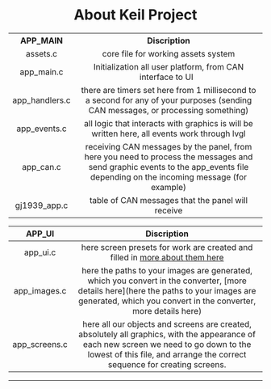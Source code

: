 # <center>About Keil Project

<table>
<tr>
<th><center>APP_MAIN</th>
<th>
<center>Discription
</th>
</tr>
<tr>
<td><center>assets.c</td>
<td>
<center>core file for working assets system
</td>
</tr>
<tr>
<td><center>app_main.c</td>
<td><center>Initialization all user platform, from CAN interface to UI  </td>
</tr>
<tr>
<td><center>app_handlers.c</td>
<td><center>there are timers set here from 1 millisecond to a second for any of your purposes (sending CAN messages, or processing something)</td>
</tr>
<tr>
<td><center>app_events.c</td>
<td><center>all logic that interacts with graphics is will be written here, all events work through lvgl</td>
</tr>
<tr>
<td><center>app_can.c</td>
<td><center>receiving CAN messages by the panel, from here you need to process the messages and send graphic events to the app_events file depending on the incoming message (for example)</td>
</tr>
<tr>
<td><center>gj1939_app.c</td>
<td><center>table of CAN messages that the panel will receive</td>
</tr>
</table>

|<center>APP_UI |<center>Discription |
|--------|----------------------------------------------------------------------------|
|<center>app_ui.c |<center>here screen presets for work are created and filled in [more about them here](in%20working) |
|<center>app_images.c |<center>here the paths to your images are generated, which you convert in the converter, [more details here](here the paths to your images are generated, which you convert in the converter, more details here) |
|<center>app_screens.c |<center>here all our objects and screens are created, absolutely all graphics, with the appearance of each new screen we need to go down to the lowest of this file, and arrange the correct sequence for creating screens. |

---